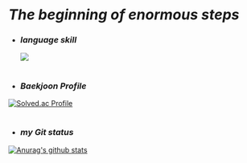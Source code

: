 # *The beginning of enormous steps*

* ### *language skill* 
  
  <img src="https://img.shields.io/badge/Language-EF20A0?style=for-the-badge&logo=C&logoColor=gold">

#

* ### *Baekjoon Profile*

[![Solved.ac Profile](http://mazassumnida.wtf/api/v2/generate_badge?boj=dev_hs_jung)](https://solved.ac/dev_hs_jung/)

#

* ### *my Git status*
 
[![Anurag's github stats](https://github-readme-stats.vercel.app/api?username=dev-hs-jung)](https://github.com/anuraghazra/github-readme-stats)
